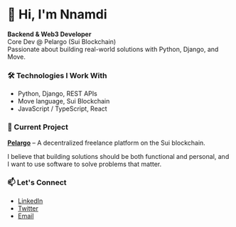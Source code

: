 # 👋 Hi, I'm Nnamdi

**Backend & Web3 Developer**  
Core Dev @ Pelargo (Sui Blockchain)  
Passionate about building real-world solutions with Python, Django, and Move.

### 🛠️ Technologies I Work With
- Python, Django, REST APIs
- Move language, Sui Blockchain
- JavaScript / TypeScript, React

### 🔭 Current Project
**[Pelargo](#)** – A decentralized freelance platform on the Sui blockchain.


I believe that building solutions should be both functional and personal, and I want to use software to solve problems that matter.
### 📫 Let's Connect
- [LinkedIn](https://www.linkedin.com/in/nnamdiogbonna/)
- [Twitter](x.com/mannnie55)
- [Email](mailto:mannnie55@gmail.com)
